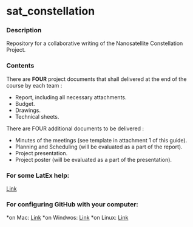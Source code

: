 # sat_constellation

### Description

Repository for a collaborative writing of the Nanosatellite Constellation Project. 

### Contents

There are **FOUR** project documents that shall delivered at the end of the course by each team :

* Report, including all necessary attachments.
* Budget.
* Drawings.
* Technical sheets.

There are FOUR additional documents to be delivered :
* Minutes of the meetings (see template in attachment 1 of this guide).
* Planning and Scheduling (will be evaluated as a part of the report).
* Project presentation.
* Project poster (will be evaluated as a part of the presentation). 

### For some LatEx help: 
[Link](https://en.wikibooks.org/wiki/LaTeX)

### For configuring GitHub with your computer:
*on Mac: [Link](http://latextrack.sourceforge.net/github-tutorial/github-tutorial.pdf)
*on Windwos: [Link](http://www.app-softwarefactory.com/tutorial-de-introduccion-a-git-y-github-en-windows/)
*on Linux: [Link](https://www.linux.com/learn/beginning-git-and-github-linux-users)





